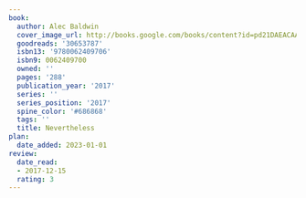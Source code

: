 ```yaml
---
book:
  author: Alec Baldwin
  cover_image_url: http://books.google.com/books/content?id=pd21DAEACAAJ&printsec=frontcover&img=1&zoom=1&source=gbs_api
  goodreads: '30653787'
  isbn13: '9780062409706'
  isbn9: 0062409700
  owned: ''
  pages: '288'
  publication_year: '2017'
  series: ''
  series_position: '2017'
  spine_color: '#686868'
  tags: ''
  title: Nevertheless
plan:
  date_added: 2023-01-01
review:
  date_read:
  - 2017-12-15
  rating: 3
---
```

